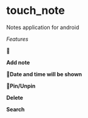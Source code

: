 # touch_note
Notes application for android


_Features_

:page_facing_up:
 
 **Add note**
 
 :date:**Date and time will be shown**
 
 :pushpin:**Pin/Unpin**
 
 **Delete**
 
**Search**
